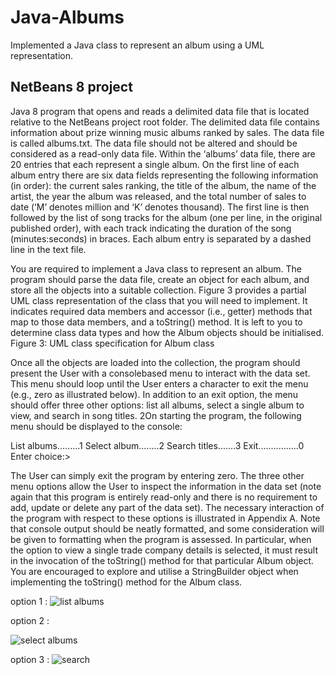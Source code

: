
# Java-Albums
Implemented a Java class to represent an album using a UML representation.




## NetBeans 8 project 
 Java 8 program that opens and reads a delimited data file that is located relative to the NetBeans project root folder. The delimited data file contains information about prize winning music albums ranked by sales. The data file is called albums.txt. The data file should not be altered and should be considered as a read-only data file.
Within the ‘albums’ data file, there are 20 entries that each represent a single album. On the first line of each album entry there are six data fields representing the following information (in order): the current sales ranking, the title of the album, the name of the artist, the year the album was released, and the total number of sales to date (‘M’ denotes million and ‘K’ denotes thousand). The first line is then followed by the list of song tracks for the album (one per line, in the original published order), with each track indicating the duration of the song (minutes:seconds) in braces. Each album entry is separated by a dashed line in the text file.

You are required to implement a Java class to represent an album. The program should parse the data file, create an object for each album, and store all the objects into a suitable collection. Figure 3 provides a partial UML class representation of the class that you will need to implement. It indicates required data members and accessor (i.e., getter) methods that map to those data members, and a toString() method. It is left to you to determine class data types and how the Album objects should be initialised.
Figure 3: UML class specification for Album class

Once all the objects are loaded into the collection, the program should present the User with a consolebased menu to interact with the data set. This menu should loop until the User enters a character to exit the menu (e.g., zero as illustrated below). In addition to an exit option, the menu should offer three other options: list all albums, select a single album to view, and search in song titles.
2On starting the program, the following menu should be displayed to the console:

List albums.........1 Select album........2 Search titles.......3 Exit................0
Enter choice:>

The User can simply exit the program by entering zero. The three other menu options allow the User to inspect the information in the data set (note again that this program is entirely read-only and there is no requirement to add, update or delete any part of the data set). The necessary interaction of the program with respect to these options is illustrated in Appendix A. Note that console output should be neatly formatted, and some consideration will be given to formatting when the program is assessed. In particular, when the option to view a single trade company details is selected, it must result in the invocation of the toString() method for that particular Album object. You are encouraged to explore and utilise a StringBuilder object when implementing the toString() method for the Album class.

option 1 :
![list albums](https://user-images.githubusercontent.com/81979801/114888411-1cc8a700-9e01-11eb-9cf1-19805d682bac.PNG)

option 2 :

![select albums](https://user-images.githubusercontent.com/81979801/114888472-2ce08680-9e01-11eb-8ebd-6ed451cc4d68.PNG)

option 3 :
![search](https://user-images.githubusercontent.com/81979801/114888510-35d15800-9e01-11eb-904a-25f32bd99dac.PNG)
